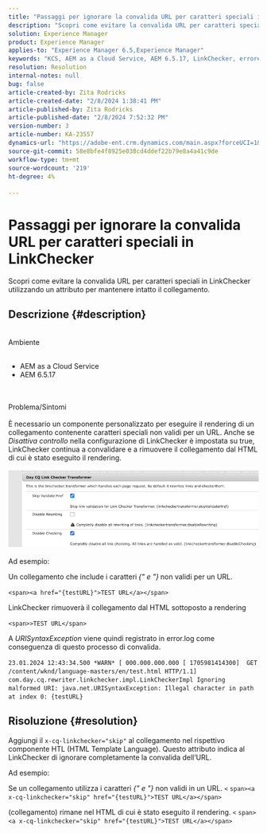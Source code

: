 ```yaml
---
title: "Passaggi per ignorare la convalida URL per caratteri speciali in LinkChecker"
description: "Scopri come evitare la convalida URL per caratteri speciali in LinkChecker per mantenere intatto il collegamento."
solution: Experience Manager
product: Experience Manager
applies-to: "Experience Manager 6.5,Experience Manager"
keywords: "KCS, AEM as a Cloud Service, AEM 6.5.17, LinkChecker, errore di convalida URL"
resolution: Resolution
internal-notes: null
bug: false
article-created-by: Zita Rodricks
article-created-date: "2/8/2024 1:38:41 PM"
article-published-by: Zita Rodricks
article-published-date: "2/8/2024 7:52:32 PM"
version-number: 3
article-number: KA-23557
dynamics-url: "https://adobe-ent.crm.dynamics.com/main.aspx?forceUCI=1&pagetype=entityrecord&etn=knowledgearticle&id=c902f258-87c6-ee11-9079-6045bd006149"
source-git-commit: 58e8bfe4f8925e038cd4ddef22b79e8a4a41c9de
workflow-type: tm+mt
source-wordcount: '219'
ht-degree: 4%

---
```


# Passaggi per ignorare la convalida URL per caratteri speciali in LinkChecker


Scopri come evitare la convalida URL per caratteri speciali in LinkChecker utilizzando un attributo per mantenere intatto il collegamento.

## Descrizione {#description}

<br>Ambiente<br><br>
- AEM as a Cloud Service
- AEM 6.5.17

<br><br>Problema/Sintomi<br><br>
È necessario un componente personalizzato per eseguire il rendering di un collegamento contenente caratteri speciali non validi per un URL. Anche se *Disattiva controllo* nella configurazione di LinkChecker è impostata su true, LinkChecker continua a convalidare e a rimuovere il collegamento dal HTML di cui è stato eseguito il rendering.
<br><br>![](assets/___d202f258-87c6-ee11-9079-6045bd006149___.png)<br><br>
Ad esempio:

Un collegamento che include i caratteri<b> </b>*{&quot; e &quot;}<b>* </b>non validi per un URL.

`<span><a href="{testURL}">TEST URL</a></span>`

LinkChecker rimuoverà il collegamento dal HTML sottoposto a rendering

`<span>>TEST URL</span>`

A *URISyntaxException* viene quindi registrato in error.log come conseguenza di questo processo di convalida.

`23.01.2024 12:43:34.500 *WARN* [ 000.000.000.000 [ 1705981414300]  GET /content/wknd/language-masters/en/test.html HTTP/1.1]  com.day.cq.rewriter.linkchecker.impl.LinkCheckerImpl Ignoring malformed URI: java.net.URISyntaxException: Illegal character in path at index 0: {testURL}`


## Risoluzione {#resolution}


Aggiungi il `x-cq-linkchecker="skip"` al collegamento nel rispettivo componente HTL (HTML Template Language). Questo attributo indica al LinkChecker di ignorare completamente la convalida dell’URL.

Ad esempio:

Se un collegamento utilizza i caratteri *{&quot; e &quot;}* non validi in un URL.
`<`  `span><a x-cq-linkchecker="skip" href="{testURL}">TEST URL</a></span>`

(collegamento) rimane nel HTML di cui è stato eseguito il rendering.
`<` `span><a x-cq-linkchecker="skip" href="{testURL}">TEST URL</a></span>`
